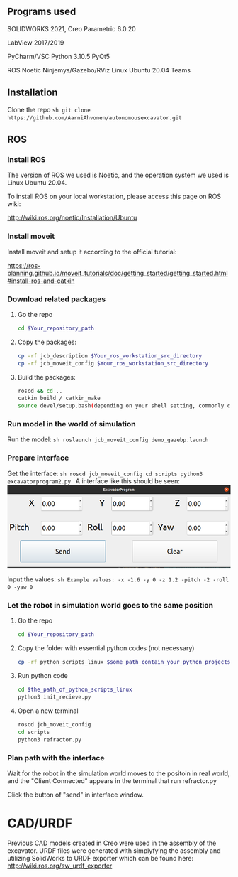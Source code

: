 ## Programs used
SOLIDWORKS 2021, Creo Parametric 6.0.20

LabView 2017/2019

PyCharm/VSC
Python 3.10.5
PyQt5

ROS Noetic Ninjemys/Gazebo/RViz
Linux Ubuntu 20.04
Teams


## Installation
Clone the repo
    ```sh
    git clone https://github.com/AarniAhvonen/autonomousexcavator.git
    ```


## ROS

### Install ROS
The version of ROS we used is Noetic, and the operation system we used is Linux Ubuntu 20.04.

To install ROS on your local workstation, please access this page on ROS wiki:

http://wiki.ros.org/noetic/Installation/Ubuntu

### Install moveit
Install moveit and setup it according to the official tutorial:

https://ros-planning.github.io/moveit_tutorials/doc/getting_started/getting_started.html#install-ros-and-catkin

### Download related packages
1. Go the repo
    ```sh
    cd $Your_repository_path
    ```
2. Copy the packages:
    ```sh
    cp -rf jcb_description $Your_ros_workstation_src_directory
    cp -rf jcb_moveit_config $Your_ros_workstation_src_directory
    ```
3. Build the packages:
    ```sh
    roscd && cd ..
    catkin build / catkin_make
    source devel/setup.bash(depending on your shell setting, commonly could be sh, bash, or zsh)
    ```

### Run model in the world of simulation
Run the model:
    ```sh
    roslaunch jcb_moveit_config demo_gazebp.launch
    ```

### Prepare interface
Get the interface:
    ```sh
    roscd jcb_moveit_config
    cd scripts
    python3 excavatorprogram2.py
    ```
A interface like this should be seen:
![Interface for planning the path][interface-screenshot]

Input the values:
    ```sh
    Example values: -x -1.6 -y 0 -z 1.2 -pitch -2 -roll 0 -yaw 0
    ```

### Let the robot in simulation world goes to the same position 
1. Go the repo
    ```sh
    cd $Your_repository_path
    ```
2. Copy the folder with essential python codes (not necessary)
    ```sh
    cp -rf python_scripts_linux $some_path_contain_your_python_projects
    ```
3. Run python code
    ```sh
    cd $the_path_of_python_scripts_linux
    python3 init_recieve.py
    ```
4. Open a new terminal
    ```sh
    roscd jcb_moveit_config
    cd scripts
    python3 refractor.py
    ```

### Plan path with the interface
Wait for the robot in the simulation world moves to the positoin in real world, and the "Client Connected" appears in the terminal that run refractor.py

Click the button of "send" in interface window.

[interface-screenshot]: images/interface.png

# CAD/URDF
Previous CAD models created in Creo were used in the assembly of the excavator. URDF files were generated with simplyfying the assembly and utilizing SolidWorks to URDF exporter which can be found here:
http://wiki.ros.org/sw_urdf_exporter
